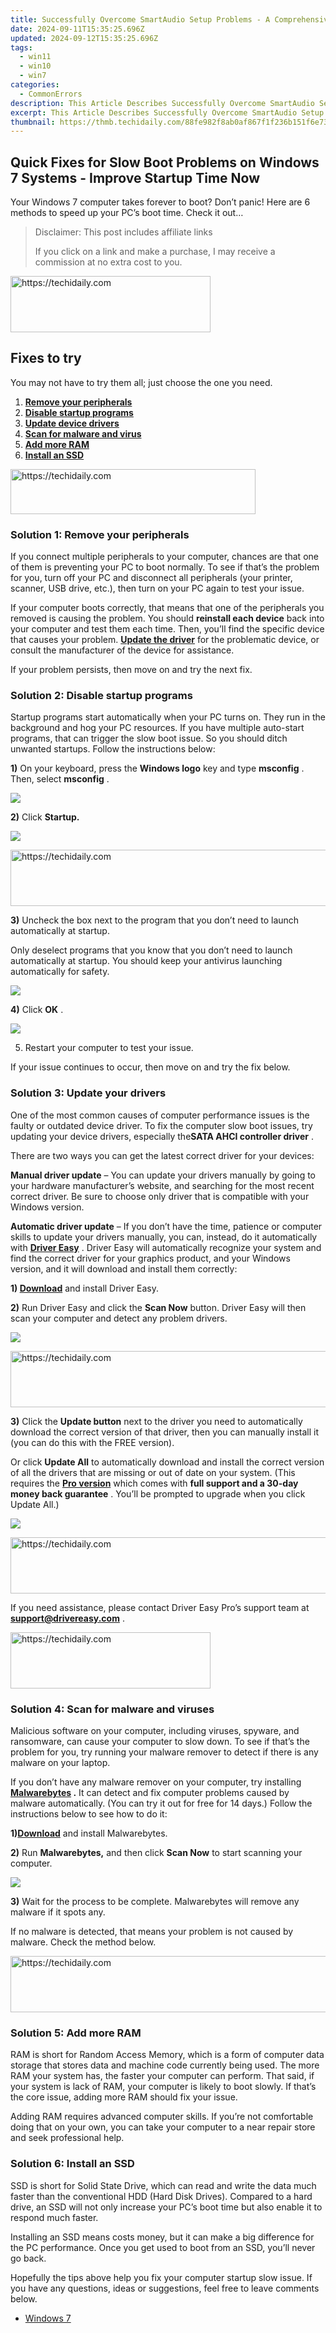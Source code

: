```yaml
---
title: Successfully Overcome SmartAudio Setup Problems - A Comprehensive Fix
date: 2024-09-11T15:35:25.696Z
updated: 2024-09-12T15:35:25.696Z
tags:
  - win11
  - win10
  - win7
categories:
  - CommonErrors
description: This Article Describes Successfully Overcome SmartAudio Setup Problems - A Comprehensive Fix
excerpt: This Article Describes Successfully Overcome SmartAudio Setup Problems - A Comprehensive Fix
thumbnail: https://thmb.techidaily.com/88fe982f8ab0af867f1f236b151f6e7396d26757691ab451f3dce8ae4b3a818b.jpg
---
```


## Quick Fixes for Slow Boot Problems on Windows 7 Systems - Improve Startup Time Now

Your Windows 7 computer takes forever to boot? Don’t panic! Here are 6 methods to speed up your PC’s boot time. Check it out…

>  Disclaimer: This post includes affiliate links
>
>  If you click on a link and make a purchase, I may receive a commission at no extra cost to you.
>

<!-- affiliate ads begin -->
<a href="https://wigfever.sjv.io/c/5597632/2014853/22899" target="_top" id="2014853">
  <img src="//a.impactradius-go.com/display-ad/22899-2014853" border="0" alt="https://techidaily.com" width="320" height="90"/>
</a>
<img height="0" width="0" src="https://wigfever.sjv.io/i/5597632/2014853/22899" style="position:absolute;visibility:hidden;" border="0" />
<!-- affiliate ads end -->

## Fixes to try

You may not have to try them all; just choose the one you need.

1. **[Remove your peripherals](https://tools.techidaily.com/drivereasy/download/)**
2. **[Disable startup programs](https://tools.techidaily.com/drivereasy/download/)**
3. **[Update device drivers](https://tools.techidaily.com/drivereasy/download/)**
4. **[Scan for malware and virus](https://tools.techidaily.com/drivereasy/download/)**
5. **[Add more RAM](https://tools.techidaily.com/drivereasy/download/)**
6. **[Install an SSD](https://tools.techidaily.com/drivereasy/download/)**

<!-- affiliate ads begin -->
<a href="https://aligracehair.sjv.io/c/5597632/2115919/19272" target="_top" id="2115919">
  <img src="//a.impactradius-go.com/display-ad/19272-2115919" border="0" alt="https://techidaily.com" width="392" height="72"/>
</a>
<img height="0" width="0" src="https://aligracehair.sjv.io/i/5597632/2115919/19272" style="position:absolute;visibility:hidden;" border="0" />
<!-- affiliate ads end -->

### Solution 1: Remove your peripherals

 If you connect multiple peripherals to your computer, chances are that one of them is preventing your PC to boot normally. To see if that’s the problem for you, turn off your PC and disconnect all peripherals (your printer, scanner, USB drive, etc.), then turn on your PC again to test your issue.

 If your computer boots correctly, that means that one of the peripherals you removed is causing the problem. You should **reinstall each device** back into your computer and test them each time. Then, you’ll find the specific device that causes your problem. **[Update the driver](https://tools.techidaily.com/drivereasy/download/)**  for the problematic device, or consult the manufacturer of the device for assistance.

If your problem persists, then move on and try the next fix.

### Solution 2: Disable startup programs

 Startup programs start automatically when your PC turns on. They run in the background and hog your PC resources. If you have multiple auto-start programs, that can trigger the slow boot issue. So you should ditch unwanted startups. Follow the instructions below:

**1)**  On your keyboard, press the **Windows logo** key and type **msconfig** . Then, select **msconfig** .

![](https://images.drivereasy.com/wp-content/uploads/2020/01/2020-01-01_14-29-08.jpg)

**2)** Click **Startup.**

![](https://images.drivereasy.com/wp-content/uploads/2020/01/2020-01-01_14-29-19.jpg)

<!-- affiliate ads begin -->
<a href="https://ephamedtechinc.pxf.io/c/5597632/2136624/26400" target="_top" id="2136624">
  <img src="//a.impactradius-go.com/display-ad/26400-2136624" border="0" alt="https://techidaily.com" width="728" height="90"/>
</a>
<img height="0" width="0" src="https://ephamedtechinc.pxf.io/i/5597632/2136624/26400" style="position:absolute;visibility:hidden;" border="0" />
<!-- affiliate ads end -->

**3)** Uncheck the box next to the program that you don’t need to launch automatically at startup.

 Only deselect programs that you know that you don’t need to launch automatically at startup. You should keep your antivirus launching automatically for safety.

![](https://images.drivereasy.com/wp-content/uploads/2020/01/2020-01-01_14-29-31.jpg)

**4)** Click **OK** .

![](https://images.drivereasy.com/wp-content/uploads/2020/01/2020-01-01_14-29-54.jpg)

5) Restart your computer to test your issue.

If your issue continues to occur, then move on and try the fix below.

### Solution 3: Update your drivers

 One of the most common causes of computer performance issues is the faulty or outdated device driver. To fix the computer slow boot issues, try updating your device drivers, especially the**SATA AHCI controller driver** .

 There are two ways you can get the latest correct driver for your devices:

**Manual driver update** – You can update your drivers manually by going to your hardware manufacturer’s website, and searching for the most recent correct driver. Be sure to choose only driver that is compatible with your Windows version.

**Automatic driver update** – If you don’t have the time, patience or computer skills to update your drivers manually, you can, instead, do it automatically with **[Driver Easy](https://tools.techidaily.com/drivereasy/download/)**  . Driver Easy will automatically recognize your system and find the correct driver for your graphics product, and your Windows version, and it will download and install them correctly:

 **1) [Download](https://tools.techidaily.com/drivereasy/download/)**  and install Driver Easy.

**2)** Run Driver Easy and click the **Scan Now** button. Driver Easy will then scan your computer and detect any problem drivers.

![](https://images.drivereasy.com/wp-content/uploads/2019/11/2019-11-22_10-40-48-2.jpg)

<!-- affiliate ads begin -->
<a href="https://25home.pxf.io/c/5597632/2123481/16836" target="_top" id="2123481">
  <img src="//a.impactradius-go.com/display-ad/16836-2123481" border="0" alt="https://techidaily.com" width="720" height="90"/>
</a>
<img height="0" width="0" src="https://25home.pxf.io/i/5597632/2123481/16836" style="position:absolute;visibility:hidden;" border="0" />
<!-- affiliate ads end -->

**3)** Click the **Update button** next to the driver you need to automatically download the correct version of that driver, then you can manually install it (you can do this with the FREE version).

 Or click **Update All** to automatically download and install the correct version of all the drivers that are missing or out of date on your system. (This requires the **[Pro version](https://tools.techidaily.com/drivereasy/download/)**  which comes with **full support and a 30-day money back guarantee** . You’ll be prompted to upgrade when you click Update All.)

![](https://images.drivereasy.com/wp-content/uploads/2019/11/2019-11-20_11-14-00-1.jpg)

<!-- affiliate ads begin -->
<a href="https://appsumo.8odi.net/c/5597632/2137411/7443" target="_top" id="2137411">
  <img src="//a.impactradius-go.com/display-ad/7443-2137411" border="0" alt="https://techidaily.com" width="600" height="90"/>
</a>
<img height="0" width="0" src="https://appsumo.8odi.net/i/5597632/2137411/7443" style="position:absolute;visibility:hidden;" border="0" />
<!-- affiliate ads end -->

 If you need assistance, please contact Driver Easy Pro’s support team at [**support@drivereasy.com**](https://tools.techidaily.com/drivereasy/download/) .

<!-- affiliate ads begin -->
<a href="https://aligracehair.sjv.io/c/5597632/2135357/19272" target="_top" id="2135357">
  <img src="//a.impactradius-go.com/display-ad/19272-2135357" border="0" alt="https://techidaily.com" width="320" height="90"/>
</a>
<img height="0" width="0" src="https://aligracehair.sjv.io/i/5597632/2135357/19272" style="position:absolute;visibility:hidden;" border="0" />
<!-- affiliate ads end -->

### Solution 4: Scan for malware and viruses

 Malicious software on your computer, including viruses, spyware, and ransomware, can cause your computer to slow down. To see if that’s the problem for you, try running your malware remover to detect if there is any malware on your laptop.

 If you don’t have any malware remover on your computer, try installing **[Malwarebytes](https://tools.techidaily.com/drivereasy/download/) .**  It can detect and fix computer problems caused by malware automatically. (You can try it out for free for 14 days.) Follow the instructions below to see how to do it:

 **1)[Download](https://tools.techidaily.com/drivereasy/download/)**  and install Malwarebytes.

**2)**  Run **Malwarebytes,** and then click **Scan Now**  to start scanning your computer.

![](https://images.drivereasy.com/wp-content/uploads/2020/01/2020-01-01_14-37-29-1024x641.jpg)

**3)** Wait for the process to be complete. Malwarebytes will remove any malware if it spots any.

 If no malware is detected, that means your problem is not caused by malware. Check the method below.

<!-- affiliate ads begin -->
<a href="https://unicoeye.pxf.io/c/5597632/2134230/18498" target="_top" id="2134230">
  <img src="//a.impactradius-go.com/display-ad/18498-2134230" border="0" alt="https://techidaily.com" width="728" height="90"/>
</a>
<img height="0" width="0" src="https://unicoeye.pxf.io/i/5597632/2134230/18498" style="position:absolute;visibility:hidden;" border="0" />
<!-- affiliate ads end -->

### Solution 5: Add more RAM

 RAM is short for Random Access Memory, which is a form of computer data storage that stores data and machine code currently being used. The more RAM your system has, the faster your computer can perform. That said, if your system is lack of RAM, your computer is likely to boot slowly. If that’s the core issue, adding more RAM should fix your issue.

 Adding RAM requires advanced computer skills. If you’re not comfortable doing that on your own, you can take your computer to a near repair store and seek professional help.

### Solution 6: Install an SSD

 SSD is short for Solid State Drive, which can read and write the data much faster than the conventional HDD (Hard Disk Drives). Compared to a hard drive, an SSD will not only increase your PC’s boot time but also enable it to respond much faster.

 Installing an SSD means costs money, but it can make a big difference for the PC performance. Once you get used to boot from an SSD, you’ll never go back.

 Hopefully the tips above help you fix your computer startup slow issue. If you have any questions, ideas or suggestions, feel free to leave comments below.

* [Windows 7](https://tools.techidaily.com/drivereasy/download/)

<ins class="adsbygoogle"
     style="display:block"
     data-ad-format="autorelaxed"
     data-ad-client="ca-pub-7571918770474297"
     data-ad-slot="1223367746"></ins>

<ins class="adsbygoogle"
     style="display:block"
     data-ad-client="ca-pub-7571918770474297"
     data-ad-slot="8358498916"
     data-ad-format="auto"
     data-full-width-responsive="true"></ins>



